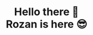 # <div style="text-align: center;">Hello there 👋<br> Rozan is here 😎</div>

<!-- ## What am I interested in?
- 👨‍💻 Competitive Programming
- ➗ Math
- 🌐 Web Development

## Mastered Languages

-->

<!--

Here are some ideas to get you started:

- 🔭 I’m currently working on ...
- 🌱 I’m currently learning ...
- 👯 I’m looking to collaborate on ...
- 🤔 I’m looking for help with ...
- 💬 Ask me about ...
- 📫 How to reach me: ...
- 😄 Pronouns: ...
- ⚡ Fun fact: ...
-->
